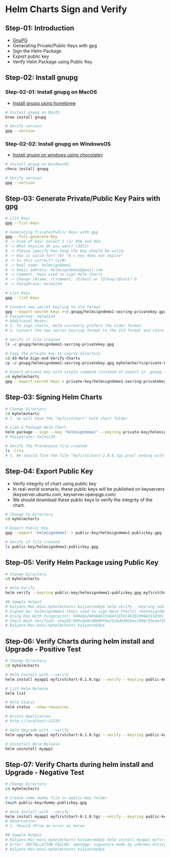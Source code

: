 # Helm Charts Sign and Verify

## Step-01: Introduction

- [GnuPG](https://gnupg.org/)
- Generating Private/Public Keys with gpg
- Sign the Helm Package
- Export public key
- Verify Helm Package using Public Key

## Step-02: Install gnupg

### Step-02-01: Install gnupg on MacOS

- [Install gnupg using homebrew](https://formulae.brew.sh/formula/gnupg)

```sh
# Install gnupg on MacOS
brew install gnupg

# Verify version
gpg --version
```

### Step-02-02: Install gnupg on WindowsOS
- [Install gnupg on windows using chocolatey](https://community.chocolatey.org/packages/gnupg#individual)

```sh
# Install gnupg on WindowsOS
choco install gnupg

# Verify version
gpg --version
```

## Step-03: Generate Private/Public Key Pairs with gpg

```sh
# List Keys
gpg --list-keys

# Generating Private/Public Keys with gpg
gpg --full-generate-key
# -> kind of key: Select 1 (1) RSA and RSA
# -> What keysize do you want? (3072)
# -> Please specify how long the key should be valid.
# -> Key is valid for? (0) "0 = key does not expire"
# -> Is this correct? (y/N)
# -> Real name: helmsigndemo1
# -> Email address: helmsigndemo1@gmail.com
# -> Comment: Keys used to sign Helm Charts
# -> Change (N)ame, (C)omment, (E)mail or (O)kay/(Q)uit? O
# -> Passphrase: helm1234

# List Keys
gpg --list-keys

# Convert new secret keyring to old format
gpg --export-secret-keys >~/.gnupg/helmsigndemo1-secring-privatekey.gpg
# Passphrase: helm1234
# Additional Notes:
# 1. To sign charts, Helm currently prefers the older format.
# 2. Convert the new secret keyring format to the old format and store it in a file called secring.

# Verify if file created
ls ~/.gnupg/helmsigndemo1-secring-privatekey.gpg

# Copy the private key to course directory
cd 43-Helm-Sign-and-Verify-Charts
cp ~/.gnupg/helmsigndemo1-secring-privatekey.gpg myhelmcharts/private-key/

# Export private key with single command (instead of export in .gnupg folder and copy to private-key folder)
cd myhelmcharts
gpg --export-secret-keys > private-key/helmsigndemo1-secring-privatekey.gpg
```

## Step-03: Signing Helm Charts

```sh
# Change Directory
cd myhelmcharts
# 1. we will have the "myfirstchart" helm chart folder

# Sign & Package Helm Chart
helm package --sign --key 'helmsigndemo1' --keyring private-key/helmsigndemo1-secring-privatekey.gpg myfirstchart/
# Passphrase: helm1234

# Verify the Provenance file created
ls -lrta
# 1. We should find the file "myfirstchart-2.0.0.tgz.prov" ending with ".prov"
```

## Step-04: Export Public Key

- Verify integrity of chart using public key
- In real-world scenario, these public keys will be published on keyservers (keyserver.ubuntu.com, keyserver.openpgp.com)
- We should download these public keys to verify the integrity of the chart.

```sh
# Change to Directory
cd myhelmcharts

# Export Public Key
gpg --export 'helmsigndemo1' > public-key/helmsigndemo1-publickey.gpg

# Verify if file created
ls public-key/helmsigndemo1-publickey.gpg
```

## Step-05: Verify Helm Package using Public Key

```sh
# Change Directory
cd myhelmcharts

# Helm Verify
helm verify --keyring public-key/helmsigndemo1-publickey.gpg myfirstchart-0.1.0.tgz

## Sample Output
# Kalyans-Mac-mini:myhelmcharts kalyanreddy$ helm verify --keyring public-key/helmsigndemo1-publickey.gpg myfirstchart-0.1.0.tgz
# Signed by: helmsigndemo1 (Keys used to sign Helm Charts) <helmsigndemo1@gmail.com>
# Using Key With Fingerprint: 0494EA24668AE1516A31E5EC467D1996D2158381
# Chart Hash Verified: sha256:099c8a0cd0609f0e252bd63856ea1998c55e4af1b587c435d4b74d33283e0ad4
# Kalyans-Mac-mini:myhelmcharts kalyanreddy$
```


## Step-06: Verify Charts during helm install and Upgrade - Positive Test

```sh
# Change Directory
cd myhelmcharts

# Helm Install with --verify
helm install myapp1 myfirstchart-0.1.0.tgz --verify --keyring public-key/helmsigndemo1-publickey.gpg --atomic

# List Helm Release
helm list

# Helm Status
helm status --show-resources

# Access Application
# http://localhost:31239

# Helm Upgrade with --verify
helm upgrade myapp1 myfirstchart-0.1.0.tgz --verify --keyring public-key/helmsigndemo1-publickey.gpg --atomic --set image.tag="0.2.0"

# Uninstall Helm Release
helm uninstall myapp1
```


## Step-07: Verify Charts during helm install and Upgrade - Negative Test

```sh
# Change Directory
cd myhelmcharts

# Create some dummy file in public-key folder
touch public-key/dummy-publickey.gpg

# Helm Install with --verify
helm install myapp1 myfirstchart-0.1.0.tgz --verify --keyring public-key/dummy-publickey.gpg --atomic
# Observation:
# 1. Should throw an error as below

## Sample Output
# Kalyans-Mac-mini:myhelmcharts kalyanreddy$ helm install myapp1 myfirstchart-0.1.0.tgz --verify --keyring public-key/dummy-publickey.gpg --atomic
# Error: INSTALLATION FAILED: openpgp: signature made by unknown entity
# Kalyans-Mac-mini:myhelmcharts kalyanreddy$
```
